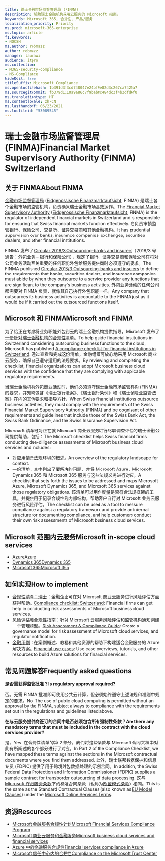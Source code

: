 ```yaml
---
title: 瑞士金融市场监督管理局 (FINMA)
description: 帮助瑞士金融机构采用云服务的 Microsoft 指南。
keywords: Microsoft 365, 合规性, 产品/服务
localization_priority: Priority
ms.prod: microsoft-365-enterprise
ms.topic: article
f1.keywords:
- NOCSH
ms.author: robmazz
author: robmazz
manager: laurawi
audience: itpro
ms.collection:
- M365-security-compliance
- MS-Compliance
hideEdit: true
titleSuffix: Microsoft Compliance
ms.openlocfilehash: 1b391d3f3cd748047e24bf9e82d3c267ca7425a7
ms.sourcegitcommit: fb379d1110a9a86c7f9bab8c484dc3f4b3dfd6f0
ms.translationtype: HT
ms.contentlocale: zh-CN
ms.lasthandoff: 06/23/2021
ms.locfileid: "53089545"
---
```

# <a name="financial-market-supervisory-authority-finma-switzerland"></a><span data-ttu-id="ff0ce-104">瑞士金融市场监督管理局 (FINMA)</span><span class="sxs-lookup"><span data-stu-id="ff0ce-104">Financial Market Supervisory Authority (FINMA) Switzerland</span></span>

## <a name="about-finma"></a><span data-ttu-id="ff0ce-105">关于 FINMA</span><span class="sxs-lookup"><span data-stu-id="ff0ce-105">About FINMA</span></span>

<span data-ttu-id="ff0ce-106">[金融市场监督管理局](https://www.finma.ch/en) ([Eidgenössische Finanzmarktaufsicht](https://www.finma.ch/de/), FINMA) 是瑞士各个金融市场的监管机构，负责确保瑞士金融市场高效运作。</span><span class="sxs-lookup"><span data-stu-id="ff0ce-106">The [Financial Market Supervisory Authority](https://www.finma.ch/en) ([Eidgenössische Finanzmarktaufsicht](https://www.finma.ch/de/), FINMA) is the regulator of independent financial markets in Switzerland and is responsible for ensuring that Swiss financial markets function effectively.</span></span> <span data-ttu-id="ff0ce-107">它负责审慎监管银行、保险公司、交易所、证券交易商和其他金融机构。</span><span class="sxs-lookup"><span data-stu-id="ff0ce-107">It has prudential supervision over banks, insurance companies, exchanges, securities dealers, and other financial institutions.</span></span>

<span data-ttu-id="ff0ce-108">FINMA 发布了 [Circular 2018/3 Outsourcing–banks and insurers](https://www.finma.ch/en/~/media/finma/dokumente/rundschreiben-archiv/2018/rs-18-03/finma-rs-2018-03---20170921.pdf?la=en)（2018/3 号通告：外包业务 – 银行和保险公司），规定了银行、证券交易商和保险公司在将对公司业务活动至关重要的任何职能外包给服务提供商时必须遵守的要求。</span><span class="sxs-lookup"><span data-stu-id="ff0ce-108">The FINMA published [Circular 2018/3 Outsourcing–banks and insurers](https://www.finma.ch/en/~/media/finma/dokumente/rundschreiben-archiv/2018/rs-18-03/finma-rs-2018-03---20170921.pdf?la=en) to define the requirements that banks, securities dealers, and insurance companies must abide by when they outsource to a service provider any functions that are significant to the company's business activities.</span></span> <span data-ttu-id="ff0ce-109">外包业务活动的任何公司都需要对 FINMA 负责，就像其自己执行外包职能一样。</span><span class="sxs-lookup"><span data-stu-id="ff0ce-109">Any company that outsources its business activities is accountable to the FINMA just as it would be if it carried out the outsourced functions itself.</span></span>

## <a name="microsoft-and-finma"></a><span data-ttu-id="ff0ce-110">Microsoft 和 FINMA</span><span class="sxs-lookup"><span data-stu-id="ff0ce-110">Microsoft and FINMA</span></span>

<span data-ttu-id="ff0ce-111">为了给正在考虑将业务职能外包到云的瑞士金融机构提供指导，Microsoft 发布了[一份针对瑞士金融机构的合规性清单](https://aka.ms/FinServ-Guide-Switzerland)。</span><span class="sxs-lookup"><span data-stu-id="ff0ce-111">To help guide financial institutions in Switzerland considering outsourcing business functions to the cloud, Microsoft has published [A compliance checklist for financial institutions in Switzerland](https://aka.ms/FinServ-Guide-Switzerland).</span></span> <span data-ttu-id="ff0ce-112">通过查看和完成这份清单，金融组织可放心地采用 Microsoft 商业云服务，确保自己遵守适用的法规要求。</span><span class="sxs-lookup"><span data-stu-id="ff0ce-112">By reviewing and completing the checklist, financial organizations can adopt Microsoft business cloud services with the confidence that they are complying with applicable regulatory requirements.</span></span>

<span data-ttu-id="ff0ce-113">当瑞士金融机构外包商业活动时，他们必须遵守瑞士金融市场监管机构 (FINMA) 的要求，并知晓包含《瑞士银行法案》、《瑞士银行条例》和《瑞士保险业监管法案》在内的其他要求和指导方针。</span><span class="sxs-lookup"><span data-stu-id="ff0ce-113">When Swiss financial institutions outsource business activities, they must comply with the requirements of the Swiss Financial Market Supervisory Authority (FINMA) and be cognizant of other requirements and guidelines that include those of the Swiss Bank Act, the Swiss Bank Ordinance, and the Swiss Insurance Supervision Act.</span></span>

<span data-ttu-id="ff0ce-114">Microsoft 清单可对正在就 Microsoft 商业云服务进行尽职调查评估的瑞士金融公司提供帮助，包括：</span><span class="sxs-lookup"><span data-stu-id="ff0ce-114">The Microsoft checklist helps Swiss financial firms conducting due-diligence assessments of Microsoft business cloud services and includes:</span></span>

- <span data-ttu-id="ff0ce-115">对应用情景法规环境的概述。</span><span class="sxs-lookup"><span data-stu-id="ff0ce-115">An overview of the regulatory landscape for context.</span></span>
- <span data-ttu-id="ff0ce-116">一份清单，其中列出了要解决的问题，并将 Microsoft Azure、Microsoft Dynamics 365 和 Microsoft 365 服务与这些法规义务进行对应。</span><span class="sxs-lookup"><span data-stu-id="ff0ce-116">A checklist that sets forth the issues to be addressed and maps Microsoft Azure, Microsoft Dynamics 365, and Microsoft 365 services against those regulatory obligations.</span></span> <span data-ttu-id="ff0ce-117">该清单可以用作度量是否符合法规框架的工具，并提供用于记录合规性的内部结构，帮助客户自行对 Microsoft 业务云服务进行风险评估。</span><span class="sxs-lookup"><span data-stu-id="ff0ce-117">The checklist can be used as a tool to measure compliance against a regulatory framework and provide an internal structure for documenting compliance, and help customers conduct their own risk assessments of Microsoft business cloud services.</span></span>

## <a name="microsoft-in-scope-cloud-services"></a><span data-ttu-id="ff0ce-118">Microsoft 范围内云服务</span><span class="sxs-lookup"><span data-stu-id="ff0ce-118">Microsoft in-scope cloud services</span></span>

- [<span data-ttu-id="ff0ce-119">Azure</span><span class="sxs-lookup"><span data-stu-id="ff0ce-119">Azure</span></span>](https://aka.ms/AzureCompliance)
- [<span data-ttu-id="ff0ce-120">Dynamics 365</span><span class="sxs-lookup"><span data-stu-id="ff0ce-120">Dynamics 365</span></span>](https://aka.ms/d365-compliance-list)
- [<span data-ttu-id="ff0ce-121">Microsoft 365</span><span class="sxs-lookup"><span data-stu-id="ff0ce-121">Microsoft 365</span></span>](https://aka.ms/o365-compliance-framework)

## <a name="how-to-implement"></a><span data-ttu-id="ff0ce-122">如何实现</span><span class="sxs-lookup"><span data-stu-id="ff0ce-122">How to implement</span></span>

- <span data-ttu-id="ff0ce-123">[合规性清单：瑞士](https://aka.ms/FinServ-Guide-Switzerland)：金融企业可在对 Microsoft 商业云服务进行风险评估方面获得帮助。</span><span class="sxs-lookup"><span data-stu-id="ff0ce-123">[Compliance checklist: Switzerland](https://aka.ms/FinServ-Guide-Switzerland): Financial firms can get help in conducting risk assessments of Microsoft business cloud services.</span></span>
- <span data-ttu-id="ff0ce-124">[风险评估和合规性指南](https://aka.ms/RiskGovernanceGuide)：针对 Microsoft 云服务风险评估和监管机构通知创建一个管理模型。</span><span class="sxs-lookup"><span data-stu-id="ff0ce-124">[Risk Assessment & Compliance Guide](https://aka.ms/RiskGovernanceGuide): Create a governance model for risk assessment of Microsoft cloud services, and regulator notification.</span></span>
- <span data-ttu-id="ff0ce-125">[金融用例](/azure/industry/financial/)：在案例概述、教程和其他资源的帮助下构建适合金融服务的 Azure 解决方案。</span><span class="sxs-lookup"><span data-stu-id="ff0ce-125">[Financial use cases](/azure/industry/financial/): Use case overviews, tutorials, and other resources to build Azure solutions for financial services.</span></span>

## <a name="frequently-asked-questions"></a><span data-ttu-id="ff0ce-126">常见问题解答</span><span class="sxs-lookup"><span data-stu-id="ff0ce-126">Frequently asked questions</span></span>

<span data-ttu-id="ff0ce-127">**是否需获得监管批准？**</span><span class="sxs-lookup"><span data-stu-id="ff0ce-127">**Is regulatory approval required?**</span></span>

<span data-ttu-id="ff0ce-p105">否。无需 FINMA 批准即可使用公共云计算，但必须始终遵守上述法规和准则中规定的要求。</span><span class="sxs-lookup"><span data-stu-id="ff0ce-p105">No. The use of public cloud computing is permitted without an approval by the FINMA, subject always to compliance with the requirements set out in the regulations and guidelines listed above.</span></span>

<span data-ttu-id="ff0ce-130">**在与云服务提供商签订的合同中是否必须包含所有强制性条款？**</span><span class="sxs-lookup"><span data-stu-id="ff0ce-130">**Are there any mandatory terms that must be included in the contract with the cloud services provider?**</span></span>

<span data-ttu-id="ff0ce-131">是。</span><span class="sxs-lookup"><span data-stu-id="ff0ce-131">Yes.</span></span> <span data-ttu-id="ff0ce-132">在合规性清单的第 2 部分，我们将这些条款与 Microsoft 合同文档中对此有所阐述的各个部分进行了对应。</span><span class="sxs-lookup"><span data-stu-id="ff0ce-132">In Part 2 of the Compliance Checklist, we have mapped these terms against the sections in the Microsoft contractual documents where you find them addressed.</span></span> <span data-ttu-id="ff0ce-133">此外，瑞士联邦数据保护和信息专员 (FDPIC) 提供了用于跨境外包数据处理的示例合同。</span><span class="sxs-lookup"><span data-stu-id="ff0ce-133">In addition, the Swiss Federal Data Protection and Information Commissioner (FDPIC) supplies a sample contract for transborder outsourcing of data processing.</span></span> <span data-ttu-id="ff0ce-134">这与 [Microsoft 在线服务条款](https://aka.ms/Online-Services-Terms)下的标准合同条款（也称为[欧盟模式条款](offering-EU-Model-Clauses.md)）相同。</span><span class="sxs-lookup"><span data-stu-id="ff0ce-134">This is the same as the Standard Contractual Clauses (also known as [EU Model Clauses](offering-EU-Model-Clauses.md)) under the [Microsoft Online Services Terms](https://aka.ms/Online-Services-Terms).</span></span>

## <a name="resources"></a><span data-ttu-id="ff0ce-135">资源</span><span class="sxs-lookup"><span data-stu-id="ff0ce-135">Resources</span></span>

- [<span data-ttu-id="ff0ce-136">Microsoft 金融服务合规性计划</span><span class="sxs-lookup"><span data-stu-id="ff0ce-136">Microsoft Financial Services Compliance Program</span></span>](https://aka.ms/FSCP-Print)
- [<span data-ttu-id="ff0ce-137">Microsoft 商业云服务和金融服务</span><span class="sxs-lookup"><span data-stu-id="ff0ce-137">Microsoft business cloud services and financial services</span></span>](https://servicetrust.microsoft.com/viewpage/financialservicesoverview)
- [<span data-ttu-id="ff0ce-138">Azure 中的金融服务合规性</span><span class="sxs-lookup"><span data-stu-id="ff0ce-138">Financial services compliance in Azure</span></span>](https://azure.microsoft.com/resources/videos/azurecon-2015-financial-services-compliance-in-azure/)
- [<span data-ttu-id="ff0ce-139">Microsoft 信任中心内的合规性</span><span class="sxs-lookup"><span data-stu-id="ff0ce-139">Compliance on the Microsoft Trust Center</span></span>](https://www.microsoft.com/trust-center/compliance/compliance-overview)
